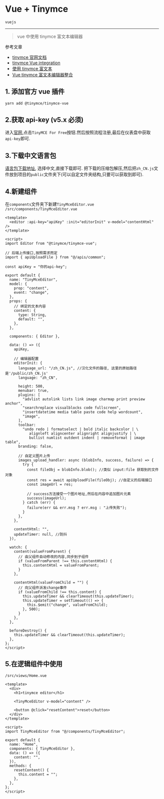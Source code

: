 # Vue + Tinymce

`vuejs`

---

> vue 中使用 tinymce 富文本编辑器

参考文章

- [tinymce 官网文档](https://www.tiny.cloud/docs/)
- [tinymce Vue integration](https://www.tiny.cloud/docs/integrations/vue/#tinymcevuejsintegrationquickstartguide)
- [使用 tinymce 富文本](https://www.cnblogs.com/jay-sans/p/10792226.html)
- [Vue tinymce 富文本编辑器整合](https://blog.csdn.net/liub37/article/details/83310879)

## 1. 添加官方 vue 插件

```sh
yarn add @tinymce/tinymce-vue
```

## 2.获取 api-key (v5.x 必须)

进入[官网](https://www.tiny.cloud),点击`TinyMCE For Free`按钮.然后按照流程注册,最后在仪表盘中获取`api-key`即可.

## 3.下载中文语言包

[语言包下载地址](https://www.tiny.cloud/get-tiny/language-packages/), 选择中文,直接下载即可.
把下载的压缩包解压,然后把`zh_CN.js`文件放到项目的`public`文件夹下(可以自定文件夹结构,只要可以获取到即可).

## 4.新建组件

在`components`文件夹下新建`TinyMceEditor.vue`
`/src/components/TinyMceEditor.vue`

```vue
<template>
  <editor :api-key="apiKey" :init="editorInit" v-model="contentHtml" />
</template>

<script>
import Editor from "@tinymce/tinymce-vue";

// 后端上传接口,按照需求而定
import { apiUploadFile } from "@/apis/common";

const apiKey = "你的api-key";

export default {
  name: "TinyMceEditor",
  model: {
    prop: "content",
    event: "change",
  },
  props: {
    // 绑定的文本内容
    content: {
      type: String,
      default: "",
    },
  },

  components: { Editor },

  data: () => ({
    apiKey,

    // 编辑器配置
    editorInit: {
      language_url: "/zh_CN.js", //汉化文件的路径, 这里的原始路径是'/public/zh_CN.js'
      language: "zh_CN",

      height: 500,
      menubar: true,
      plugins: [
        "advlist autolink lists link image charmap print preview anchor",
        "searchreplace visualblocks code fullscreen",
        "insertdatetime media table paste code help wordcount",
        "image",
      ],
      toolbar:
        "undo redo | formatselect | bold italic backcolor | \
           alignleft aligncenter alignright alignjustify | \
           bullist numlist outdent indent | removeformat | image table",
      branding: false,

      // 自定义图片上传
      images_upload_handler: async (blobInfo, success, failure) => {
        try {
          const fileObj = blobInfo.blob(); //类似 input:file 获取到的文件对象
          const res = await apiUploadFile(fileObj); //自定义的后端接口
          const imageUrl = res;

          // success方法接受一个图片地址,然后在内容中追加图片元素
          success(imageUrl);
        } catch (err) {
          failure(err && err.msg ? err.msg : "上传失败");
        }
      },
    },

    contentHtml: "",
    updateTimer: null, //防抖
  }),

  watch: {
    content(valueFromParent) {
      // 由父组件自动修改的内容,同步到子组件
      if (valueFromParent !== this.contentHtml) {
        this.contentHtml = valueFromParent;
      }
    },

    contentHtml(valueFromChild = "") {
      // 向父组件派发change事件
      if (valueFromChild !== this.content) {
        this.updateTimer && clearTimeout(this.updateTimer);
        this.updateTimer = setTimeout(() => {
          this.$emit("change", valueFromChild);
        }, 500);
      }
    },
  },

  beforeDestroy() {
    this.updateTimer && clearTimeout(this.updateTimer);
  },
};
</script>
```

## 5.在逻辑组件中使用

`/src/views/Home.vue`

```vue
<template>
  <div>
    <h1>tinymce editor</h1>

    <TinyMceEditor v-model="content" />

    <button @click="resetContent">reset</button>
  </div>
</template>

<script>
import TinyMceEditor from "@/components/TinyMceEditor";

export default {
  name: "Home",
  components: { TinyMceEditor },
  data: () => ({
    content: "",
  }),
  methods: {
    resetContent() {
      this.content = "";
    },
  },
};
</script>
```
